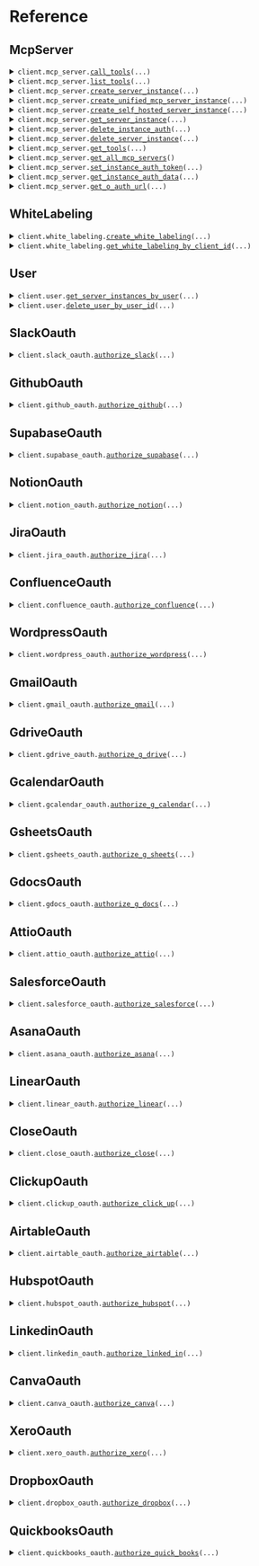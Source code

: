 # Reference
## McpServer
<details><summary><code>client.mcp_server.<a href="src/klavis/mcp_server/client.py">call_tools</a>(...)</code></summary>
<dl>
<dd>

#### 📝 Description

<dl>
<dd>

<dl>
<dd>

Calls a tool on a specific remote MCP server, used for function calling. Eliminates the need for manual MCP code implementation.
Under the hood, Klavis will instantiates an MCP client and establishes a connection with the remote MCP server to call the tool.
</dd>
</dl>
</dd>
</dl>

#### 🔌 Usage

<dl>
<dd>

<dl>
<dd>

```python
from klavis import Klavis

client = Klavis(
    api_key="YOUR_API_KEY",
)
client.mcp_server.call_tools(
    server_url="serverUrl",
    tool_name="toolName",
)

```
</dd>
</dl>
</dd>
</dl>

#### ⚙️ Parameters

<dl>
<dd>

<dl>
<dd>

**server_url:** `str` — The full URL for connecting to the MCP server
    
</dd>
</dl>

<dl>
<dd>

**tool_name:** `str` — The name of the tool to call
    
</dd>
</dl>

<dl>
<dd>

**tool_args:** `typing.Optional[typing.Dict[str, typing.Optional[typing.Any]]]` — The input parameters for the tool
    
</dd>
</dl>

<dl>
<dd>

**connection_type:** `typing.Optional[ConnectionType]` — The connection type to use for the MCP server. Default is STREAMABLE_HTTP.
    
</dd>
</dl>

<dl>
<dd>

**request_options:** `typing.Optional[RequestOptions]` — Request-specific configuration.
    
</dd>
</dl>
</dd>
</dl>


</dd>
</dl>
</details>

<details><summary><code>client.mcp_server.<a href="src/klavis/mcp_server/client.py">list_tools</a>(...)</code></summary>
<dl>
<dd>

#### 📝 Description

<dl>
<dd>

<dl>
<dd>

Lists all tools available for a specific remote MCP server in various AI model formats.

This eliminates the need for manual MCP code implementation and format conversion.
Under the hood, Klavis instantiates an MCP client and establishes a connection 
with the remote MCP server to retrieve available tools.
</dd>
</dl>
</dd>
</dl>

#### 🔌 Usage

<dl>
<dd>

<dl>
<dd>

```python
from klavis import Klavis

client = Klavis(
    api_key="YOUR_API_KEY",
)
client.mcp_server.list_tools(
    server_url="serverUrl",
)

```
</dd>
</dl>
</dd>
</dl>

#### ⚙️ Parameters

<dl>
<dd>

<dl>
<dd>

**server_url:** `str` — The full URL for connecting to the MCP server
    
</dd>
</dl>

<dl>
<dd>

**connection_type:** `typing.Optional[ConnectionType]` — The connection type to use for the MCP server. Default is STREAMABLE_HTTP.
    
</dd>
</dl>

<dl>
<dd>

**format:** `typing.Optional[ToolFormat]` — The format to return tools in. Default is MCP Native format for maximum compatibility.
    
</dd>
</dl>

<dl>
<dd>

**request_options:** `typing.Optional[RequestOptions]` — Request-specific configuration.
    
</dd>
</dl>
</dd>
</dl>


</dd>
</dl>
</details>

<details><summary><code>client.mcp_server.<a href="src/klavis/mcp_server/client.py">create_server_instance</a>(...)</code></summary>
<dl>
<dd>

#### 📝 Description

<dl>
<dd>

<dl>
<dd>

Creates a URL for a specified MCP server,
validating the request with an API key and user details.
Returns the existing server URL if it already exists for the user.
If OAuth is configured for the server, also returns the base OAuth authorization URL.
</dd>
</dl>
</dd>
</dl>

#### 🔌 Usage

<dl>
<dd>

<dl>
<dd>

```python
from klavis import Klavis, McpServerName

client = Klavis(
    api_key="YOUR_API_KEY",
)
client.mcp_server.create_server_instance(
    server_name=McpServerName.AFFINITY,
    user_id="userId",
    platform_name="platformName",
)

```
</dd>
</dl>
</dd>
</dl>

#### ⚙️ Parameters

<dl>
<dd>

<dl>
<dd>

**server_name:** `McpServerName` — The name of the target MCP server. Case-insensitive (e.g., 'google calendar', 'GOOGLE_CALENDAR', 'Google Calendar' are all valid).
    
</dd>
</dl>

<dl>
<dd>

**user_id:** `str` — The identifier for the user requesting the server URL.
    
</dd>
</dl>

<dl>
<dd>

**platform_name:** `str` — The name of the platform associated with the user.
    
</dd>
</dl>

<dl>
<dd>

**connection_type:** `typing.Optional[ConnectionType]` — The connection type to use for the MCP server. Default is STREAMABLE_HTTP.
    
</dd>
</dl>

<dl>
<dd>

**request_options:** `typing.Optional[RequestOptions]` — Request-specific configuration.
    
</dd>
</dl>
</dd>
</dl>


</dd>
</dl>
</details>

<details><summary><code>client.mcp_server.<a href="src/klavis/mcp_server/client.py">create_unified_mcp_server_instance</a>(...)</code></summary>
<dl>
<dd>

#### 📝 Description

<dl>
<dd>

<dl>
<dd>

Creates a URL for the Unified MCP server,
validating the request with an API key and user details.
Returns the existing server URL if it already exists for the user.
</dd>
</dl>
</dd>
</dl>

#### 🔌 Usage

<dl>
<dd>

<dl>
<dd>

```python
from klavis import Klavis

client = Klavis(
    api_key="YOUR_API_KEY",
)
client.mcp_server.create_unified_mcp_server_instance(
    user_id="userId",
    platform_name="platformName",
)

```
</dd>
</dl>
</dd>
</dl>

#### ⚙️ Parameters

<dl>
<dd>

<dl>
<dd>

**user_id:** `str` — The identifier for the user requesting the server URL.
    
</dd>
</dl>

<dl>
<dd>

**platform_name:** `str` — The name of the platform associated with the user.
    
</dd>
</dl>

<dl>
<dd>

**connection_type:** `typing.Optional[ConnectionType]` — The connection type to use for the MCP server. Default is STREAMABLE_HTTP.
    
</dd>
</dl>

<dl>
<dd>

**request_options:** `typing.Optional[RequestOptions]` — Request-specific configuration.
    
</dd>
</dl>
</dd>
</dl>


</dd>
</dl>
</details>

<details><summary><code>client.mcp_server.<a href="src/klavis/mcp_server/client.py">create_self_hosted_server_instance</a>(...)</code></summary>
<dl>
<dd>

#### 📝 Description

<dl>
<dd>

<dl>
<dd>

Creates an instance id for a self-hosted MCP server,
validating the request with an API key and user details.
The main purpose of this endpoint is to create an instance id for a self-hosted MCP server.
The instance id is used to identify and store the auth metadata in the database.
Returns the existing instance id if it already exists for the user.
</dd>
</dl>
</dd>
</dl>

#### 🔌 Usage

<dl>
<dd>

<dl>
<dd>

```python
from klavis import Klavis, McpServerName

client = Klavis(
    api_key="YOUR_API_KEY",
)
client.mcp_server.create_self_hosted_server_instance(
    server_name=McpServerName.AFFINITY,
    user_id="userId",
)

```
</dd>
</dl>
</dd>
</dl>

#### ⚙️ Parameters

<dl>
<dd>

<dl>
<dd>

**server_name:** `McpServerName` — The name of the target MCP server. Case-insensitive (e.g., 'google calendar', 'GOOGLE_CALENDAR', 'Google Calendar' are all valid).
    
</dd>
</dl>

<dl>
<dd>

**user_id:** `str` — The identifier for the user requesting the server URL.
    
</dd>
</dl>

<dl>
<dd>

**request_options:** `typing.Optional[RequestOptions]` — Request-specific configuration.
    
</dd>
</dl>
</dd>
</dl>


</dd>
</dl>
</details>

<details><summary><code>client.mcp_server.<a href="src/klavis/mcp_server/client.py">get_server_instance</a>(...)</code></summary>
<dl>
<dd>

#### 📝 Description

<dl>
<dd>

<dl>
<dd>

Checks the details of a specific server connection instance using its unique ID and API key,
returning server details like authentication status and associated server/platform info.
</dd>
</dl>
</dd>
</dl>

#### 🔌 Usage

<dl>
<dd>

<dl>
<dd>

```python
from klavis import Klavis

client = Klavis(
    api_key="YOUR_API_KEY",
)
client.mcp_server.get_server_instance(
    instance_id="instance_id",
)

```
</dd>
</dl>
</dd>
</dl>

#### ⚙️ Parameters

<dl>
<dd>

<dl>
<dd>

**instance_id:** `str` — The ID of the connection instance whose status is being checked. This is returned by the Create API.
    
</dd>
</dl>

<dl>
<dd>

**request_options:** `typing.Optional[RequestOptions]` — Request-specific configuration.
    
</dd>
</dl>
</dd>
</dl>


</dd>
</dl>
</details>

<details><summary><code>client.mcp_server.<a href="src/klavis/mcp_server/client.py">delete_instance_auth</a>(...)</code></summary>
<dl>
<dd>

#### 📝 Description

<dl>
<dd>

<dl>
<dd>

Deletes authentication data for a specific server connection instance.
</dd>
</dl>
</dd>
</dl>

#### 🔌 Usage

<dl>
<dd>

<dl>
<dd>

```python
from klavis import Klavis

client = Klavis(
    api_key="YOUR_API_KEY",
)
client.mcp_server.delete_instance_auth(
    instance_id="instance_id",
)

```
</dd>
</dl>
</dd>
</dl>

#### ⚙️ Parameters

<dl>
<dd>

<dl>
<dd>

**instance_id:** `str` — The ID of the connection instance to delete auth for.
    
</dd>
</dl>

<dl>
<dd>

**request_options:** `typing.Optional[RequestOptions]` — Request-specific configuration.
    
</dd>
</dl>
</dd>
</dl>


</dd>
</dl>
</details>

<details><summary><code>client.mcp_server.<a href="src/klavis/mcp_server/client.py">delete_server_instance</a>(...)</code></summary>
<dl>
<dd>

#### 📝 Description

<dl>
<dd>

<dl>
<dd>

Completely removes a server connection instance using its unique ID,
deleting all associated data from the system.
</dd>
</dl>
</dd>
</dl>

#### 🔌 Usage

<dl>
<dd>

<dl>
<dd>

```python
from klavis import Klavis

client = Klavis(
    api_key="YOUR_API_KEY",
)
client.mcp_server.delete_server_instance(
    instance_id="instance_id",
)

```
</dd>
</dl>
</dd>
</dl>

#### ⚙️ Parameters

<dl>
<dd>

<dl>
<dd>

**instance_id:** `str` — The ID of the connection instance to delete.
    
</dd>
</dl>

<dl>
<dd>

**request_options:** `typing.Optional[RequestOptions]` — Request-specific configuration.
    
</dd>
</dl>
</dd>
</dl>


</dd>
</dl>
</details>

<details><summary><code>client.mcp_server.<a href="src/klavis/mcp_server/client.py">get_tools</a>(...)</code></summary>
<dl>
<dd>

#### 📝 Description

<dl>
<dd>

<dl>
<dd>

Get list of tool names for a specific MCP server.
Mainly used for querying metadata about the MCP server.
</dd>
</dl>
</dd>
</dl>

#### 🔌 Usage

<dl>
<dd>

<dl>
<dd>

```python
from klavis import Klavis, McpServerName

client = Klavis(
    api_key="YOUR_API_KEY",
)
client.mcp_server.get_tools(
    server_name=McpServerName.AFFINITY,
)

```
</dd>
</dl>
</dd>
</dl>

#### ⚙️ Parameters

<dl>
<dd>

<dl>
<dd>

**server_name:** `McpServerName` — The name of the target MCP server. Case-insensitive (e.g., 'google calendar', 'GOOGLE_CALENDAR', 'Google Calendar' are all valid).
    
</dd>
</dl>

<dl>
<dd>

**request_options:** `typing.Optional[RequestOptions]` — Request-specific configuration.
    
</dd>
</dl>
</dd>
</dl>


</dd>
</dl>
</details>

<details><summary><code>client.mcp_server.<a href="src/klavis/mcp_server/client.py">get_all_mcp_servers</a>()</code></summary>
<dl>
<dd>

#### 📝 Description

<dl>
<dd>

<dl>
<dd>

Get all MCP servers with their basic information including id, name, description, and tools.
</dd>
</dl>
</dd>
</dl>

#### 🔌 Usage

<dl>
<dd>

<dl>
<dd>

```python
from klavis import Klavis

client = Klavis(
    api_key="YOUR_API_KEY",
)
client.mcp_server.get_all_mcp_servers()

```
</dd>
</dl>
</dd>
</dl>

#### ⚙️ Parameters

<dl>
<dd>

<dl>
<dd>

**request_options:** `typing.Optional[RequestOptions]` — Request-specific configuration.
    
</dd>
</dl>
</dd>
</dl>


</dd>
</dl>
</details>

<details><summary><code>client.mcp_server.<a href="src/klavis/mcp_server/client.py">set_instance_auth_token</a>(...)</code></summary>
<dl>
<dd>

#### 📝 Description

<dl>
<dd>

<dl>
<dd>

Sets an authentication token for a specific instance.
This updates the auth_metadata for the specified instance.
</dd>
</dl>
</dd>
</dl>

#### 🔌 Usage

<dl>
<dd>

<dl>
<dd>

```python
from klavis import Klavis

client = Klavis(
    api_key="YOUR_API_KEY",
)
client.mcp_server.set_instance_auth_token(
    instance_id="instanceId",
    auth_token="authToken",
)

```
</dd>
</dl>
</dd>
</dl>

#### ⚙️ Parameters

<dl>
<dd>

<dl>
<dd>

**instance_id:** `str` — The unique identifier for the connection instance
    
</dd>
</dl>

<dl>
<dd>

**auth_token:** `str` — The authentication token to save
    
</dd>
</dl>

<dl>
<dd>

**request_options:** `typing.Optional[RequestOptions]` — Request-specific configuration.
    
</dd>
</dl>
</dd>
</dl>


</dd>
</dl>
</details>

<details><summary><code>client.mcp_server.<a href="src/klavis/mcp_server/client.py">get_instance_auth_data</a>(...)</code></summary>
<dl>
<dd>

#### 📝 Description

<dl>
<dd>

<dl>
<dd>

Retrieves the auth data for a specific instance that the API key owner controls.
Includes access token, refresh token, and other authentication data.

This endpoint includes proper ownership verification to ensure users can only access
authentication data for instances they own. It also handles token refresh if needed.
</dd>
</dl>
</dd>
</dl>

#### 🔌 Usage

<dl>
<dd>

<dl>
<dd>

```python
from klavis import Klavis

client = Klavis(
    api_key="YOUR_API_KEY",
)
client.mcp_server.get_instance_auth_data(
    instance_id="instance_id",
)

```
</dd>
</dl>
</dd>
</dl>

#### ⚙️ Parameters

<dl>
<dd>

<dl>
<dd>

**instance_id:** `str` — The ID of the connection instance to get auth data for.
    
</dd>
</dl>

<dl>
<dd>

**request_options:** `typing.Optional[RequestOptions]` — Request-specific configuration.
    
</dd>
</dl>
</dd>
</dl>


</dd>
</dl>
</details>

<details><summary><code>client.mcp_server.<a href="src/klavis/mcp_server/client.py">get_o_auth_url</a>(...)</code></summary>
<dl>
<dd>

#### 📝 Description

<dl>
<dd>

<dl>
<dd>

Gets the OAuth authorization URL for a specific MCP server and instance.
Returns the complete OAuth URL with the instance ID as a query parameter.
</dd>
</dl>
</dd>
</dl>

#### 🔌 Usage

<dl>
<dd>

<dl>
<dd>

```python
from klavis import Klavis, McpServerName

client = Klavis(
    api_key="YOUR_API_KEY",
)
client.mcp_server.get_o_auth_url(
    server_name=McpServerName.AFFINITY,
    instance_id="instanceId",
)

```
</dd>
</dl>
</dd>
</dl>

#### ⚙️ Parameters

<dl>
<dd>

<dl>
<dd>

**server_name:** `McpServerName` — The name of the target MCP server. Case-insensitive (e.g., 'google calendar', 'GOOGLE_CALENDAR', 'Google Calendar' are all valid).
    
</dd>
</dl>

<dl>
<dd>

**instance_id:** `str` — The unique identifier for the connection instance.
    
</dd>
</dl>

<dl>
<dd>

**client_id:** `typing.Optional[str]` — Optional client ID for white labeling. If not provided, will use default credentials.
    
</dd>
</dl>

<dl>
<dd>

**scope:** `typing.Optional[str]` — Optional OAuth scopes to request (comma-separated string).
    
</dd>
</dl>

<dl>
<dd>

**redirect_url:** `typing.Optional[str]` — Optional URL to redirect to after authorization completes.
    
</dd>
</dl>

<dl>
<dd>

**request_options:** `typing.Optional[RequestOptions]` — Request-specific configuration.
    
</dd>
</dl>
</dd>
</dl>


</dd>
</dl>
</details>

## WhiteLabeling
<details><summary><code>client.white_labeling.<a href="src/klavis/white_labeling/client.py">create_white_labeling</a>(...)</code></summary>
<dl>
<dd>

#### 📝 Description

<dl>
<dd>

<dl>
<dd>

Saves OAuth white labeling information, or updates existing information if the `client_id` matches.
</dd>
</dl>
</dd>
</dl>

#### 🔌 Usage

<dl>
<dd>

<dl>
<dd>

```python
from klavis import Klavis, OAuthServerName

client = Klavis(
    api_key="YOUR_API_KEY",
)
client.white_labeling.create_white_labeling(
    client_id="client_id",
    client_secret="client_secret",
    server_name=OAuthServerName.AIRTABLE,
)

```
</dd>
</dl>
</dd>
</dl>

#### ⚙️ Parameters

<dl>
<dd>

<dl>
<dd>

**client_id:** `str` — OAuth client ID
    
</dd>
</dl>

<dl>
<dd>

**client_secret:** `str` — OAuth client secret
    
</dd>
</dl>

<dl>
<dd>

**server_name:** `OAuthServerName` — Optional. The name of the server
    
</dd>
</dl>

<dl>
<dd>

**callback_url:** `typing.Optional[str]` — Optional. OAuth callback URL
    
</dd>
</dl>

<dl>
<dd>

**account_id:** `typing.Optional[str]` — Optional. The UUID of the account
    
</dd>
</dl>

<dl>
<dd>

**request_options:** `typing.Optional[RequestOptions]` — Request-specific configuration.
    
</dd>
</dl>
</dd>
</dl>


</dd>
</dl>
</details>

<details><summary><code>client.white_labeling.<a href="src/klavis/white_labeling/client.py">get_white_labeling_by_client_id</a>(...)</code></summary>
<dl>
<dd>

#### 📝 Description

<dl>
<dd>

<dl>
<dd>

Retrieves white labeling information for a specific OAuth client ID.
</dd>
</dl>
</dd>
</dl>

#### 🔌 Usage

<dl>
<dd>

<dl>
<dd>

```python
from klavis import Klavis

client = Klavis(
    api_key="YOUR_API_KEY",
)
client.white_labeling.get_white_labeling_by_client_id(
    client_id="client_id",
)

```
</dd>
</dl>
</dd>
</dl>

#### ⚙️ Parameters

<dl>
<dd>

<dl>
<dd>

**client_id:** `str` 
    
</dd>
</dl>

<dl>
<dd>

**request_options:** `typing.Optional[RequestOptions]` — Request-specific configuration.
    
</dd>
</dl>
</dd>
</dl>


</dd>
</dl>
</details>

## User
<details><summary><code>client.user.<a href="src/klavis/user/client.py">get_server_instances_by_user</a>(...)</code></summary>
<dl>
<dd>

#### 📝 Description

<dl>
<dd>

<dl>
<dd>

Get all MCP server instances information by user ID and platform name.
</dd>
</dl>
</dd>
</dl>

#### 🔌 Usage

<dl>
<dd>

<dl>
<dd>

```python
from klavis import Klavis

client = Klavis(
    api_key="YOUR_API_KEY",
)
client.user.get_server_instances_by_user(
    user_id="user_id",
    platform_name="platform_name",
)

```
</dd>
</dl>
</dd>
</dl>

#### ⚙️ Parameters

<dl>
<dd>

<dl>
<dd>

**user_id:** `str` — The external user ID
    
</dd>
</dl>

<dl>
<dd>

**platform_name:** `str` — The platform name
    
</dd>
</dl>

<dl>
<dd>

**request_options:** `typing.Optional[RequestOptions]` — Request-specific configuration.
    
</dd>
</dl>
</dd>
</dl>


</dd>
</dl>
</details>

<details><summary><code>client.user.<a href="src/klavis/user/client.py">delete_user_by_user_id</a>(...)</code></summary>
<dl>
<dd>

#### 📝 Description

<dl>
<dd>

<dl>
<dd>

Delete a user and all associated data by user_id.
Users cannot delete their own accounts.
This operation will permanently remove all user data.
</dd>
</dl>
</dd>
</dl>

#### 🔌 Usage

<dl>
<dd>

<dl>
<dd>

```python
from klavis import Klavis

client = Klavis(
    api_key="YOUR_API_KEY",
)
client.user.delete_user_by_user_id(
    user_id="user_id",
)

```
</dd>
</dl>
</dd>
</dl>

#### ⚙️ Parameters

<dl>
<dd>

<dl>
<dd>

**user_id:** `str` — The identifier for the user to delete.
    
</dd>
</dl>

<dl>
<dd>

**request_options:** `typing.Optional[RequestOptions]` — Request-specific configuration.
    
</dd>
</dl>
</dd>
</dl>


</dd>
</dl>
</details>

## SlackOauth
<details><summary><code>client.slack_oauth.<a href="src/klavis/slack_oauth/client.py">authorize_slack</a>(...)</code></summary>
<dl>
<dd>

#### 📝 Description

<dl>
<dd>

<dl>
<dd>

Start Slack OAuth flow

Parameters:
- instance_id: Identifier for the instance requesting authorization
- client_id: Optional client ID for white labeling
- scope: Optional scopes to request (comma-separated)
- user_scope: Optional user-specific scopes to request (comma-separated)
- redirect_url: Optional URL to redirect to after authorization completes
</dd>
</dl>
</dd>
</dl>

#### 🔌 Usage

<dl>
<dd>

<dl>
<dd>

```python
from klavis import Klavis

client = Klavis(
    api_key="YOUR_API_KEY",
)
client.slack_oauth.authorize_slack(
    instance_id="instance_id",
)

```
</dd>
</dl>
</dd>
</dl>

#### ⚙️ Parameters

<dl>
<dd>

<dl>
<dd>

**instance_id:** `str` — Unique identifier for the client instance requesting authorization
    
</dd>
</dl>

<dl>
<dd>

**client_id:** `typing.Optional[str]` — Client ID for white labeling, if not provided will use default credentials
    
</dd>
</dl>

<dl>
<dd>

**scope:** `typing.Optional[str]` — Optional OAuth scopes to request (comma-separated string)
    
</dd>
</dl>

<dl>
<dd>

**user_scope:** `typing.Optional[str]` — Optional user-specific OAuth scopes to request (comma-separated string)
    
</dd>
</dl>

<dl>
<dd>

**redirect_url:** `typing.Optional[str]` — Optional URL to redirect to after authorization completes
    
</dd>
</dl>

<dl>
<dd>

**request_options:** `typing.Optional[RequestOptions]` — Request-specific configuration.
    
</dd>
</dl>
</dd>
</dl>


</dd>
</dl>
</details>

## GithubOauth
<details><summary><code>client.github_oauth.<a href="src/klavis/github_oauth/client.py">authorize_github</a>(...)</code></summary>
<dl>
<dd>

#### 📝 Description

<dl>
<dd>

<dl>
<dd>

Start GitHub OAuth flow

Parameters:
- instance_id: Identifier for the instance requesting authorization
- client_id: Optional client ID for white labeling
- scope: Optional scopes to request (comma-separated)
- redirect_url: Optional URL to redirect to after authorization completes
</dd>
</dl>
</dd>
</dl>

#### 🔌 Usage

<dl>
<dd>

<dl>
<dd>

```python
from klavis import Klavis

client = Klavis(
    api_key="YOUR_API_KEY",
)
client.github_oauth.authorize_github(
    instance_id="instance_id",
)

```
</dd>
</dl>
</dd>
</dl>

#### ⚙️ Parameters

<dl>
<dd>

<dl>
<dd>

**instance_id:** `str` — Unique identifier for the client instance requesting authorization
    
</dd>
</dl>

<dl>
<dd>

**client_id:** `typing.Optional[str]` — Client ID for white labeling, if not provided will use default credentials
    
</dd>
</dl>

<dl>
<dd>

**scope:** `typing.Optional[str]` — Optional OAuth scopes to request (comma-separated string)
    
</dd>
</dl>

<dl>
<dd>

**redirect_url:** `typing.Optional[str]` — Optional URL to redirect to after authorization completes
    
</dd>
</dl>

<dl>
<dd>

**request_options:** `typing.Optional[RequestOptions]` — Request-specific configuration.
    
</dd>
</dl>
</dd>
</dl>


</dd>
</dl>
</details>

## SupabaseOauth
<details><summary><code>client.supabase_oauth.<a href="src/klavis/supabase_oauth/client.py">authorize_supabase</a>(...)</code></summary>
<dl>
<dd>

#### 📝 Description

<dl>
<dd>

<dl>
<dd>

Start Supabase OAuth flow

Parameters:
- instance_id: Identifier for the instance requesting authorization
- client_id: Optional client ID for white labeling
- redirect_url: Optional URL to redirect to after authorization completes
</dd>
</dl>
</dd>
</dl>

#### 🔌 Usage

<dl>
<dd>

<dl>
<dd>

```python
from klavis import Klavis

client = Klavis(
    api_key="YOUR_API_KEY",
)
client.supabase_oauth.authorize_supabase(
    instance_id="instance_id",
)

```
</dd>
</dl>
</dd>
</dl>

#### ⚙️ Parameters

<dl>
<dd>

<dl>
<dd>

**instance_id:** `str` — Unique identifier for the client instance requesting authorization
    
</dd>
</dl>

<dl>
<dd>

**client_id:** `typing.Optional[str]` — Client ID for white labeling, if not provided will use default credentials
    
</dd>
</dl>

<dl>
<dd>

**redirect_url:** `typing.Optional[str]` — Optional URL to redirect to after authorization completes
    
</dd>
</dl>

<dl>
<dd>

**request_options:** `typing.Optional[RequestOptions]` — Request-specific configuration.
    
</dd>
</dl>
</dd>
</dl>


</dd>
</dl>
</details>

## NotionOauth
<details><summary><code>client.notion_oauth.<a href="src/klavis/notion_oauth/client.py">authorize_notion</a>(...)</code></summary>
<dl>
<dd>

#### 📝 Description

<dl>
<dd>

<dl>
<dd>

Start Notion OAuth flow

Parameters:
- instance_id: Identifier for the instance requesting authorization
- client_id: Optional client ID for white labeling
- scope: Optional scopes to request (comma-separated)
- redirect_url: Optional URL to redirect to after authorization completes
</dd>
</dl>
</dd>
</dl>

#### 🔌 Usage

<dl>
<dd>

<dl>
<dd>

```python
from klavis import Klavis

client = Klavis(
    api_key="YOUR_API_KEY",
)
client.notion_oauth.authorize_notion(
    instance_id="instance_id",
)

```
</dd>
</dl>
</dd>
</dl>

#### ⚙️ Parameters

<dl>
<dd>

<dl>
<dd>

**instance_id:** `str` — Unique identifier for the client instance requesting authorization
    
</dd>
</dl>

<dl>
<dd>

**client_id:** `typing.Optional[str]` — Client ID for white labeling, if not provided will use default credentials
    
</dd>
</dl>

<dl>
<dd>

**scope:** `typing.Optional[str]` — Optional OAuth scopes to request (comma-separated string)
    
</dd>
</dl>

<dl>
<dd>

**redirect_url:** `typing.Optional[str]` — Optional URL to redirect to after authorization completes
    
</dd>
</dl>

<dl>
<dd>

**request_options:** `typing.Optional[RequestOptions]` — Request-specific configuration.
    
</dd>
</dl>
</dd>
</dl>


</dd>
</dl>
</details>

## JiraOauth
<details><summary><code>client.jira_oauth.<a href="src/klavis/jira_oauth/client.py">authorize_jira</a>(...)</code></summary>
<dl>
<dd>

#### 📝 Description

<dl>
<dd>

<dl>
<dd>

Start Jira OAuth flow

Parameters:
- instance_id: Identifier for the instance requesting authorization
- client_id: Optional client ID for white labeling
- scope: Optional scopes to request (comma-separated)
- redirect_url: Optional URL to redirect to after authorization completes
</dd>
</dl>
</dd>
</dl>

#### 🔌 Usage

<dl>
<dd>

<dl>
<dd>

```python
from klavis import Klavis

client = Klavis(
    api_key="YOUR_API_KEY",
)
client.jira_oauth.authorize_jira(
    instance_id="instance_id",
)

```
</dd>
</dl>
</dd>
</dl>

#### ⚙️ Parameters

<dl>
<dd>

<dl>
<dd>

**instance_id:** `str` — Unique identifier for the client instance requesting authorization
    
</dd>
</dl>

<dl>
<dd>

**client_id:** `typing.Optional[str]` — Client ID for white labeling, if not provided will use default credentials
    
</dd>
</dl>

<dl>
<dd>

**scope:** `typing.Optional[str]` — Optional OAuth scopes to request (comma-separated string)
    
</dd>
</dl>

<dl>
<dd>

**redirect_url:** `typing.Optional[str]` — Optional URL to redirect to after authorization completes
    
</dd>
</dl>

<dl>
<dd>

**request_options:** `typing.Optional[RequestOptions]` — Request-specific configuration.
    
</dd>
</dl>
</dd>
</dl>


</dd>
</dl>
</details>

## ConfluenceOauth
<details><summary><code>client.confluence_oauth.<a href="src/klavis/confluence_oauth/client.py">authorize_confluence</a>(...)</code></summary>
<dl>
<dd>

#### 📝 Description

<dl>
<dd>

<dl>
<dd>

Start Confluence OAuth flow

Parameters:
- instance_id: Identifier for the instance requesting authorization
- client_id: Optional client ID for white labeling
- scope: Optional scopes to request (comma-separated)
- redirect_url: Optional URL to redirect to after authorization completes
</dd>
</dl>
</dd>
</dl>

#### 🔌 Usage

<dl>
<dd>

<dl>
<dd>

```python
from klavis import Klavis

client = Klavis(
    api_key="YOUR_API_KEY",
)
client.confluence_oauth.authorize_confluence(
    instance_id="instance_id",
)

```
</dd>
</dl>
</dd>
</dl>

#### ⚙️ Parameters

<dl>
<dd>

<dl>
<dd>

**instance_id:** `str` — Unique identifier for the client instance requesting authorization
    
</dd>
</dl>

<dl>
<dd>

**client_id:** `typing.Optional[str]` — Client ID for white labeling, if not provided will use default credentials
    
</dd>
</dl>

<dl>
<dd>

**scope:** `typing.Optional[str]` — Optional OAuth scopes to request (comma-separated string)
    
</dd>
</dl>

<dl>
<dd>

**redirect_url:** `typing.Optional[str]` — Optional URL to redirect to after authorization completes
    
</dd>
</dl>

<dl>
<dd>

**request_options:** `typing.Optional[RequestOptions]` — Request-specific configuration.
    
</dd>
</dl>
</dd>
</dl>


</dd>
</dl>
</details>

## WordpressOauth
<details><summary><code>client.wordpress_oauth.<a href="src/klavis/wordpress_oauth/client.py">authorize_wordpress</a>(...)</code></summary>
<dl>
<dd>

#### 📝 Description

<dl>
<dd>

<dl>
<dd>

Start WordPress OAuth flow

Parameters:
- instance_id: Identifier for the instance requesting authorization
- client_id: Optional client ID for white labeling
- scope: Optional scopes to request (comma-separated)
- redirect_url: Optional URL to redirect to after authorization completes
</dd>
</dl>
</dd>
</dl>

#### 🔌 Usage

<dl>
<dd>

<dl>
<dd>

```python
from klavis import Klavis

client = Klavis(
    api_key="YOUR_API_KEY",
)
client.wordpress_oauth.authorize_wordpress(
    instance_id="instance_id",
)

```
</dd>
</dl>
</dd>
</dl>

#### ⚙️ Parameters

<dl>
<dd>

<dl>
<dd>

**instance_id:** `str` — Unique identifier for the client instance requesting authorization
    
</dd>
</dl>

<dl>
<dd>

**client_id:** `typing.Optional[str]` — Client ID for white labeling, if not provided will use default credentials
    
</dd>
</dl>

<dl>
<dd>

**scope:** `typing.Optional[str]` — Optional OAuth scopes to request (comma-separated string)
    
</dd>
</dl>

<dl>
<dd>

**redirect_url:** `typing.Optional[str]` — Optional URL to redirect to after authorization completes
    
</dd>
</dl>

<dl>
<dd>

**request_options:** `typing.Optional[RequestOptions]` — Request-specific configuration.
    
</dd>
</dl>
</dd>
</dl>


</dd>
</dl>
</details>

## GmailOauth
<details><summary><code>client.gmail_oauth.<a href="src/klavis/gmail_oauth/client.py">authorize_gmail</a>(...)</code></summary>
<dl>
<dd>

#### 📝 Description

<dl>
<dd>

<dl>
<dd>

Start Gmail OAuth flow

Parameters:
- instance_id: Identifier for the instance requesting authorization
- client_id: Optional client ID for white labeling
- scope: Optional scopes to request (comma-separated)
- redirect_url: Optional URL to redirect to after authorization completes
</dd>
</dl>
</dd>
</dl>

#### 🔌 Usage

<dl>
<dd>

<dl>
<dd>

```python
from klavis import Klavis

client = Klavis(
    api_key="YOUR_API_KEY",
)
client.gmail_oauth.authorize_gmail(
    instance_id="instance_id",
)

```
</dd>
</dl>
</dd>
</dl>

#### ⚙️ Parameters

<dl>
<dd>

<dl>
<dd>

**instance_id:** `str` — Unique identifier for the client instance requesting authorization
    
</dd>
</dl>

<dl>
<dd>

**client_id:** `typing.Optional[str]` — Client ID for white labeling, if not provided will use default credentials
    
</dd>
</dl>

<dl>
<dd>

**scope:** `typing.Optional[str]` — Optional OAuth scopes to request (comma-separated string)
    
</dd>
</dl>

<dl>
<dd>

**redirect_url:** `typing.Optional[str]` — Optional URL to redirect to after authorization completes
    
</dd>
</dl>

<dl>
<dd>

**request_options:** `typing.Optional[RequestOptions]` — Request-specific configuration.
    
</dd>
</dl>
</dd>
</dl>


</dd>
</dl>
</details>

## GdriveOauth
<details><summary><code>client.gdrive_oauth.<a href="src/klavis/gdrive_oauth/client.py">authorize_g_drive</a>(...)</code></summary>
<dl>
<dd>

#### 📝 Description

<dl>
<dd>

<dl>
<dd>

Start Google Drive OAuth flow

Parameters:
- instance_id: Identifier for the instance requesting authorization
- client_id: Optional client ID for white labeling
- scope: Optional scopes to request (comma-separated)
- redirect_url: Optional URL to redirect to after authorization completes
</dd>
</dl>
</dd>
</dl>

#### 🔌 Usage

<dl>
<dd>

<dl>
<dd>

```python
from klavis import Klavis

client = Klavis(
    api_key="YOUR_API_KEY",
)
client.gdrive_oauth.authorize_g_drive(
    instance_id="instance_id",
)

```
</dd>
</dl>
</dd>
</dl>

#### ⚙️ Parameters

<dl>
<dd>

<dl>
<dd>

**instance_id:** `str` — Unique identifier for the client instance requesting authorization
    
</dd>
</dl>

<dl>
<dd>

**client_id:** `typing.Optional[str]` — Client ID for white labeling, if not provided will use default credentials
    
</dd>
</dl>

<dl>
<dd>

**scope:** `typing.Optional[str]` — Optional OAuth scopes to request (comma-separated string)
    
</dd>
</dl>

<dl>
<dd>

**redirect_url:** `typing.Optional[str]` — Optional URL to redirect to after authorization completes
    
</dd>
</dl>

<dl>
<dd>

**request_options:** `typing.Optional[RequestOptions]` — Request-specific configuration.
    
</dd>
</dl>
</dd>
</dl>


</dd>
</dl>
</details>

## GcalendarOauth
<details><summary><code>client.gcalendar_oauth.<a href="src/klavis/gcalendar_oauth/client.py">authorize_g_calendar</a>(...)</code></summary>
<dl>
<dd>

#### 📝 Description

<dl>
<dd>

<dl>
<dd>

Start Google Calendar OAuth flow

Parameters:
- instance_id: Identifier for the instance requesting authorization
- client_id: Optional client ID for white labeling
- scope: Optional scopes to request (comma-separated)
- redirect_url: Optional URL to redirect to after authorization completes
</dd>
</dl>
</dd>
</dl>

#### 🔌 Usage

<dl>
<dd>

<dl>
<dd>

```python
from klavis import Klavis

client = Klavis(
    api_key="YOUR_API_KEY",
)
client.gcalendar_oauth.authorize_g_calendar(
    instance_id="instance_id",
)

```
</dd>
</dl>
</dd>
</dl>

#### ⚙️ Parameters

<dl>
<dd>

<dl>
<dd>

**instance_id:** `str` — Unique identifier for the client instance requesting authorization
    
</dd>
</dl>

<dl>
<dd>

**client_id:** `typing.Optional[str]` — Client ID for white labeling, if not provided will use default credentials
    
</dd>
</dl>

<dl>
<dd>

**scope:** `typing.Optional[str]` — Optional OAuth scopes to request (comma-separated string)
    
</dd>
</dl>

<dl>
<dd>

**redirect_url:** `typing.Optional[str]` — Optional URL to redirect to after authorization completes
    
</dd>
</dl>

<dl>
<dd>

**request_options:** `typing.Optional[RequestOptions]` — Request-specific configuration.
    
</dd>
</dl>
</dd>
</dl>


</dd>
</dl>
</details>

## GsheetsOauth
<details><summary><code>client.gsheets_oauth.<a href="src/klavis/gsheets_oauth/client.py">authorize_g_sheets</a>(...)</code></summary>
<dl>
<dd>

#### 📝 Description

<dl>
<dd>

<dl>
<dd>

Start Google Sheets OAuth flow

Parameters:
- instance_id: Identifier for the instance requesting authorization
- client_id: Optional client ID for white labeling
- scope: Optional scopes to request (comma-separated)
- redirect_url: Optional URL to redirect to after authorization completes
</dd>
</dl>
</dd>
</dl>

#### 🔌 Usage

<dl>
<dd>

<dl>
<dd>

```python
from klavis import Klavis

client = Klavis(
    api_key="YOUR_API_KEY",
)
client.gsheets_oauth.authorize_g_sheets(
    instance_id="instance_id",
)

```
</dd>
</dl>
</dd>
</dl>

#### ⚙️ Parameters

<dl>
<dd>

<dl>
<dd>

**instance_id:** `str` — Unique identifier for the client instance requesting authorization
    
</dd>
</dl>

<dl>
<dd>

**client_id:** `typing.Optional[str]` — Client ID for white labeling, if not provided will use default credentials
    
</dd>
</dl>

<dl>
<dd>

**scope:** `typing.Optional[str]` — Optional OAuth scopes to request (comma-separated string)
    
</dd>
</dl>

<dl>
<dd>

**redirect_url:** `typing.Optional[str]` — Optional URL to redirect to after authorization completes
    
</dd>
</dl>

<dl>
<dd>

**request_options:** `typing.Optional[RequestOptions]` — Request-specific configuration.
    
</dd>
</dl>
</dd>
</dl>


</dd>
</dl>
</details>

## GdocsOauth
<details><summary><code>client.gdocs_oauth.<a href="src/klavis/gdocs_oauth/client.py">authorize_g_docs</a>(...)</code></summary>
<dl>
<dd>

#### 📝 Description

<dl>
<dd>

<dl>
<dd>

Start Google Docs OAuth flow

Parameters:
- instance_id: Identifier for the instance requesting authorization
- client_id: Optional client ID for white labeling
- scope: Optional scopes to request (comma-separated)
- redirect_url: Optional URL to redirect to after authorization completes
</dd>
</dl>
</dd>
</dl>

#### 🔌 Usage

<dl>
<dd>

<dl>
<dd>

```python
from klavis import Klavis

client = Klavis(
    api_key="YOUR_API_KEY",
)
client.gdocs_oauth.authorize_g_docs(
    instance_id="instance_id",
)

```
</dd>
</dl>
</dd>
</dl>

#### ⚙️ Parameters

<dl>
<dd>

<dl>
<dd>

**instance_id:** `str` — Unique identifier for the client instance requesting authorization
    
</dd>
</dl>

<dl>
<dd>

**client_id:** `typing.Optional[str]` — Client ID for white labeling, if not provided will use default credentials
    
</dd>
</dl>

<dl>
<dd>

**scope:** `typing.Optional[str]` — Optional OAuth scopes to request (comma-separated string)
    
</dd>
</dl>

<dl>
<dd>

**redirect_url:** `typing.Optional[str]` — Optional URL to redirect to after authorization completes
    
</dd>
</dl>

<dl>
<dd>

**request_options:** `typing.Optional[RequestOptions]` — Request-specific configuration.
    
</dd>
</dl>
</dd>
</dl>


</dd>
</dl>
</details>

## AttioOauth
<details><summary><code>client.attio_oauth.<a href="src/klavis/attio_oauth/client.py">authorize_attio</a>(...)</code></summary>
<dl>
<dd>

#### 📝 Description

<dl>
<dd>

<dl>
<dd>

Start Attio OAuth flow

Parameters:
- instance_id: Identifier for the instance requesting authorization
- client_id: Optional client ID for white labeling
- redirect_url: Optional URL to redirect to after authorization completes
</dd>
</dl>
</dd>
</dl>

#### 🔌 Usage

<dl>
<dd>

<dl>
<dd>

```python
from klavis import Klavis

client = Klavis(
    api_key="YOUR_API_KEY",
)
client.attio_oauth.authorize_attio(
    instance_id="instance_id",
)

```
</dd>
</dl>
</dd>
</dl>

#### ⚙️ Parameters

<dl>
<dd>

<dl>
<dd>

**instance_id:** `str` — Unique identifier for the client instance requesting authorization
    
</dd>
</dl>

<dl>
<dd>

**client_id:** `typing.Optional[str]` — Client ID for white labeling, if not provided will use default credentials
    
</dd>
</dl>

<dl>
<dd>

**redirect_url:** `typing.Optional[str]` — Optional URL to redirect to after authorization completes
    
</dd>
</dl>

<dl>
<dd>

**request_options:** `typing.Optional[RequestOptions]` — Request-specific configuration.
    
</dd>
</dl>
</dd>
</dl>


</dd>
</dl>
</details>

## SalesforceOauth
<details><summary><code>client.salesforce_oauth.<a href="src/klavis/salesforce_oauth/client.py">authorize_salesforce</a>(...)</code></summary>
<dl>
<dd>

#### 📝 Description

<dl>
<dd>

<dl>
<dd>

Start Salesforce OAuth flow

Parameters:
- instance_id: Identifier for the instance requesting authorization
- client_id: Optional client ID for white labeling
- scope: Optional scopes to request (space-separated)
- redirect_url: Optional URL to redirect to after authorization completes
- instance_url: Optional Salesforce instance URL for sandbox or custom domains
</dd>
</dl>
</dd>
</dl>

#### 🔌 Usage

<dl>
<dd>

<dl>
<dd>

```python
from klavis import Klavis

client = Klavis(
    api_key="YOUR_API_KEY",
)
client.salesforce_oauth.authorize_salesforce(
    instance_id="instance_id",
)

```
</dd>
</dl>
</dd>
</dl>

#### ⚙️ Parameters

<dl>
<dd>

<dl>
<dd>

**instance_id:** `str` — Unique identifier for the client instance requesting authorization
    
</dd>
</dl>

<dl>
<dd>

**client_id:** `typing.Optional[str]` — Client ID for white labeling, if not provided will use default credentials
    
</dd>
</dl>

<dl>
<dd>

**scope:** `typing.Optional[str]` — Optional OAuth scopes to request (space-separated string)
    
</dd>
</dl>

<dl>
<dd>

**redirect_url:** `typing.Optional[str]` — Optional URL to redirect to after authorization completes
    
</dd>
</dl>

<dl>
<dd>

**instance_url:** `typing.Optional[str]` — Salesforce instance URL (e.g., https://mycompany.salesforce.com). If not provided, will use default login.salesforce.com
    
</dd>
</dl>

<dl>
<dd>

**request_options:** `typing.Optional[RequestOptions]` — Request-specific configuration.
    
</dd>
</dl>
</dd>
</dl>


</dd>
</dl>
</details>

## AsanaOauth
<details><summary><code>client.asana_oauth.<a href="src/klavis/asana_oauth/client.py">authorize_asana</a>(...)</code></summary>
<dl>
<dd>

#### 📝 Description

<dl>
<dd>

<dl>
<dd>

Start Asana OAuth flow

Parameters:
- instance_id: Identifier for the instance requesting authorization
- client_id: Optional client ID for white labeling
- scope: Optional scopes to request (comma-separated)
- redirect_url: Optional URL to redirect to after authorization completes
</dd>
</dl>
</dd>
</dl>

#### 🔌 Usage

<dl>
<dd>

<dl>
<dd>

```python
from klavis import Klavis

client = Klavis(
    api_key="YOUR_API_KEY",
)
client.asana_oauth.authorize_asana(
    instance_id="instance_id",
)

```
</dd>
</dl>
</dd>
</dl>

#### ⚙️ Parameters

<dl>
<dd>

<dl>
<dd>

**instance_id:** `str` — Unique identifier for the client instance requesting authorization
    
</dd>
</dl>

<dl>
<dd>

**client_id:** `typing.Optional[str]` — Client ID for white labeling, if not provided will use default credentials
    
</dd>
</dl>

<dl>
<dd>

**scope:** `typing.Optional[str]` — Optional OAuth scopes to request (comma-separated string)
    
</dd>
</dl>

<dl>
<dd>

**redirect_url:** `typing.Optional[str]` — Optional URL to redirect to after authorization completes
    
</dd>
</dl>

<dl>
<dd>

**request_options:** `typing.Optional[RequestOptions]` — Request-specific configuration.
    
</dd>
</dl>
</dd>
</dl>


</dd>
</dl>
</details>

## LinearOauth
<details><summary><code>client.linear_oauth.<a href="src/klavis/linear_oauth/client.py">authorize_linear</a>(...)</code></summary>
<dl>
<dd>

#### 📝 Description

<dl>
<dd>

<dl>
<dd>

Start Linear OAuth flow

Parameters:
- instance_id: Identifier for the instance requesting authorization
- client_id: Optional client ID for white labeling
- scope: Optional scopes to request (comma-separated)
- redirect_url: Optional URL to redirect to after authorization completes
</dd>
</dl>
</dd>
</dl>

#### 🔌 Usage

<dl>
<dd>

<dl>
<dd>

```python
from klavis import Klavis

client = Klavis(
    api_key="YOUR_API_KEY",
)
client.linear_oauth.authorize_linear(
    instance_id="instance_id",
)

```
</dd>
</dl>
</dd>
</dl>

#### ⚙️ Parameters

<dl>
<dd>

<dl>
<dd>

**instance_id:** `str` — Unique identifier for the client instance requesting authorization
    
</dd>
</dl>

<dl>
<dd>

**client_id:** `typing.Optional[str]` — Client ID for white labeling, if not provided will use default credentials
    
</dd>
</dl>

<dl>
<dd>

**scope:** `typing.Optional[str]` — Optional OAuth scopes to request (comma-separated string)
    
</dd>
</dl>

<dl>
<dd>

**redirect_url:** `typing.Optional[str]` — Optional URL to redirect to after authorization completes
    
</dd>
</dl>

<dl>
<dd>

**request_options:** `typing.Optional[RequestOptions]` — Request-specific configuration.
    
</dd>
</dl>
</dd>
</dl>


</dd>
</dl>
</details>

## CloseOauth
<details><summary><code>client.close_oauth.<a href="src/klavis/close_oauth/client.py">authorize_close</a>(...)</code></summary>
<dl>
<dd>

#### 📝 Description

<dl>
<dd>

<dl>
<dd>

Start Close OAuth flow

Parameters:
- instance_id: Identifier for the instance requesting authorization
- client_id: Optional client ID for white labeling
- scope: Optional scopes to request (comma-separated)
- redirect_url: Optional URL to redirect to after authorization completes
</dd>
</dl>
</dd>
</dl>

#### 🔌 Usage

<dl>
<dd>

<dl>
<dd>

```python
from klavis import Klavis

client = Klavis(
    api_key="YOUR_API_KEY",
)
client.close_oauth.authorize_close(
    instance_id="instance_id",
)

```
</dd>
</dl>
</dd>
</dl>

#### ⚙️ Parameters

<dl>
<dd>

<dl>
<dd>

**instance_id:** `str` — Unique identifier for the client instance requesting authorization
    
</dd>
</dl>

<dl>
<dd>

**client_id:** `typing.Optional[str]` — Client ID for white labeling, if not provided will use default credentials
    
</dd>
</dl>

<dl>
<dd>

**scope:** `typing.Optional[str]` — Optional OAuth scopes to request (comma-separated string)
    
</dd>
</dl>

<dl>
<dd>

**redirect_url:** `typing.Optional[str]` — Optional URL to redirect to after authorization completes
    
</dd>
</dl>

<dl>
<dd>

**request_options:** `typing.Optional[RequestOptions]` — Request-specific configuration.
    
</dd>
</dl>
</dd>
</dl>


</dd>
</dl>
</details>

## ClickupOauth
<details><summary><code>client.clickup_oauth.<a href="src/klavis/clickup_oauth/client.py">authorize_click_up</a>(...)</code></summary>
<dl>
<dd>

#### 📝 Description

<dl>
<dd>

<dl>
<dd>

Start ClickUp OAuth flow

Parameters:
- instance_id: Identifier for the instance requesting authorization
- client_id: Optional client ID for white labeling
- redirect_url: Optional URL to redirect to after authorization completes
</dd>
</dl>
</dd>
</dl>

#### 🔌 Usage

<dl>
<dd>

<dl>
<dd>

```python
from klavis import Klavis

client = Klavis(
    api_key="YOUR_API_KEY",
)
client.clickup_oauth.authorize_click_up(
    instance_id="instance_id",
)

```
</dd>
</dl>
</dd>
</dl>

#### ⚙️ Parameters

<dl>
<dd>

<dl>
<dd>

**instance_id:** `str` — Unique identifier for the client instance requesting authorization
    
</dd>
</dl>

<dl>
<dd>

**client_id:** `typing.Optional[str]` — Client ID for white labeling, if not provided will use default credentials
    
</dd>
</dl>

<dl>
<dd>

**redirect_url:** `typing.Optional[str]` — Optional URL to redirect to after authorization completes
    
</dd>
</dl>

<dl>
<dd>

**request_options:** `typing.Optional[RequestOptions]` — Request-specific configuration.
    
</dd>
</dl>
</dd>
</dl>


</dd>
</dl>
</details>

## AirtableOauth
<details><summary><code>client.airtable_oauth.<a href="src/klavis/airtable_oauth/client.py">authorize_airtable</a>(...)</code></summary>
<dl>
<dd>

#### 📝 Description

<dl>
<dd>

<dl>
<dd>

Start Airtable OAuth flow

Parameters:
- instance_id: Identifier for the instance requesting authorization
- client_id: Optional client ID for white labeling
- scope: Optional scopes to request (space-separated)
- redirect_url: Optional URL to redirect to after authorization completes
</dd>
</dl>
</dd>
</dl>

#### 🔌 Usage

<dl>
<dd>

<dl>
<dd>

```python
from klavis import Klavis

client = Klavis(
    api_key="YOUR_API_KEY",
)
client.airtable_oauth.authorize_airtable(
    instance_id="instance_id",
)

```
</dd>
</dl>
</dd>
</dl>

#### ⚙️ Parameters

<dl>
<dd>

<dl>
<dd>

**instance_id:** `str` — Unique identifier for the client instance requesting authorization
    
</dd>
</dl>

<dl>
<dd>

**client_id:** `typing.Optional[str]` — Client ID for white labeling, if not provided will use default credentials
    
</dd>
</dl>

<dl>
<dd>

**scope:** `typing.Optional[str]` — Optional OAuth scopes to request (comma-separated string)
    
</dd>
</dl>

<dl>
<dd>

**redirect_url:** `typing.Optional[str]` — Optional URL to redirect to after authorization completes
    
</dd>
</dl>

<dl>
<dd>

**request_options:** `typing.Optional[RequestOptions]` — Request-specific configuration.
    
</dd>
</dl>
</dd>
</dl>


</dd>
</dl>
</details>

## HubspotOauth
<details><summary><code>client.hubspot_oauth.<a href="src/klavis/hubspot_oauth/client.py">authorize_hubspot</a>(...)</code></summary>
<dl>
<dd>

#### 📝 Description

<dl>
<dd>

<dl>
<dd>

Start HubSpot OAuth flow

Parameters:
- instance_id: Identifier for the instance requesting authorization
- client_id: Optional client ID for white labeling
- scope: Optional scopes to request (space-separated)
- redirect_url: Optional URL to redirect to after authorization completes
</dd>
</dl>
</dd>
</dl>

#### 🔌 Usage

<dl>
<dd>

<dl>
<dd>

```python
from klavis import Klavis

client = Klavis(
    api_key="YOUR_API_KEY",
)
client.hubspot_oauth.authorize_hubspot(
    instance_id="instance_id",
)

```
</dd>
</dl>
</dd>
</dl>

#### ⚙️ Parameters

<dl>
<dd>

<dl>
<dd>

**instance_id:** `str` — Unique identifier for the client instance requesting authorization
    
</dd>
</dl>

<dl>
<dd>

**client_id:** `typing.Optional[str]` — Client ID for white labeling, if not provided will use default credentials
    
</dd>
</dl>

<dl>
<dd>

**scope:** `typing.Optional[str]` — Optional OAuth scopes to request (space-separated string)
    
</dd>
</dl>

<dl>
<dd>

**redirect_url:** `typing.Optional[str]` — Optional URL to redirect to after authorization completes
    
</dd>
</dl>

<dl>
<dd>

**request_options:** `typing.Optional[RequestOptions]` — Request-specific configuration.
    
</dd>
</dl>
</dd>
</dl>


</dd>
</dl>
</details>

## LinkedinOauth
<details><summary><code>client.linkedin_oauth.<a href="src/klavis/linkedin_oauth/client.py">authorize_linked_in</a>(...)</code></summary>
<dl>
<dd>

#### 📝 Description

<dl>
<dd>

<dl>
<dd>

Start LinkedIn OAuth flow

Parameters:
- instance_id: Identifier for the instance requesting authorization
- client_id: Optional client ID for white labeling
- scope: Optional scopes to request (comma-separated)
- redirect_url: Optional URL to redirect to after authorization completes
</dd>
</dl>
</dd>
</dl>

#### 🔌 Usage

<dl>
<dd>

<dl>
<dd>

```python
from klavis import Klavis

client = Klavis(
    api_key="YOUR_API_KEY",
)
client.linkedin_oauth.authorize_linked_in(
    instance_id="instance_id",
)

```
</dd>
</dl>
</dd>
</dl>

#### ⚙️ Parameters

<dl>
<dd>

<dl>
<dd>

**instance_id:** `str` — Unique identifier for the client instance requesting authorization
    
</dd>
</dl>

<dl>
<dd>

**client_id:** `typing.Optional[str]` — Client ID for white labeling, if not provided will use default credentials
    
</dd>
</dl>

<dl>
<dd>

**scope:** `typing.Optional[str]` — Optional OAuth scopes to request (comma-separated string)
    
</dd>
</dl>

<dl>
<dd>

**redirect_url:** `typing.Optional[str]` — Optional URL to redirect to after authorization completes
    
</dd>
</dl>

<dl>
<dd>

**request_options:** `typing.Optional[RequestOptions]` — Request-specific configuration.
    
</dd>
</dl>
</dd>
</dl>


</dd>
</dl>
</details>

## CanvaOauth
<details><summary><code>client.canva_oauth.<a href="src/klavis/canva_oauth/client.py">authorize_canva</a>(...)</code></summary>
<dl>
<dd>

#### 📝 Description

<dl>
<dd>

<dl>
<dd>

Start Canva OAuth flow with PKCE

Parameters:
- instance_id: Identifier for the instance requesting authorization
- client_id: Optional client ID for white labeling
- scope: Optional scopes to request (space-separated, e.g., "design:meta:read profile:read")
- redirect_url: Optional URL to redirect to after authorization completes
</dd>
</dl>
</dd>
</dl>

#### 🔌 Usage

<dl>
<dd>

<dl>
<dd>

```python
from klavis import Klavis

client = Klavis(
    api_key="YOUR_API_KEY",
)
client.canva_oauth.authorize_canva(
    instance_id="instance_id",
)

```
</dd>
</dl>
</dd>
</dl>

#### ⚙️ Parameters

<dl>
<dd>

<dl>
<dd>

**instance_id:** `str` — Unique identifier for the client instance requesting authorization
    
</dd>
</dl>

<dl>
<dd>

**client_id:** `typing.Optional[str]` — Client ID for white labeling, if not provided will use default credentials
    
</dd>
</dl>

<dl>
<dd>

**scope:** `typing.Optional[str]` — Optional OAuth scopes to request (space-separated string)
    
</dd>
</dl>

<dl>
<dd>

**redirect_url:** `typing.Optional[str]` — Optional URL to redirect to after authorization completes
    
</dd>
</dl>

<dl>
<dd>

**request_options:** `typing.Optional[RequestOptions]` — Request-specific configuration.
    
</dd>
</dl>
</dd>
</dl>


</dd>
</dl>
</details>

## XeroOauth
<details><summary><code>client.xero_oauth.<a href="src/klavis/xero_oauth/client.py">authorize_xero</a>(...)</code></summary>
<dl>
<dd>

#### 📝 Description

<dl>
<dd>

<dl>
<dd>

Start Xero OAuth flow

Parameters:
- instance_id: Identifier for the instance requesting authorization
- client_id: Optional client ID for white labeling
- scope: Optional scopes to request (space-separated)
- redirect_url: Optional URL to redirect to after authorization completes
</dd>
</dl>
</dd>
</dl>

#### 🔌 Usage

<dl>
<dd>

<dl>
<dd>

```python
from klavis import Klavis

client = Klavis(
    api_key="YOUR_API_KEY",
)
client.xero_oauth.authorize_xero(
    instance_id="instance_id",
)

```
</dd>
</dl>
</dd>
</dl>

#### ⚙️ Parameters

<dl>
<dd>

<dl>
<dd>

**instance_id:** `str` — Unique identifier for the client instance requesting authorization
    
</dd>
</dl>

<dl>
<dd>

**client_id:** `typing.Optional[str]` — Client ID for white labeling, if not provided will use default credentials
    
</dd>
</dl>

<dl>
<dd>

**scope:** `typing.Optional[str]` — Optional OAuth scopes to request (space-separated string)
    
</dd>
</dl>

<dl>
<dd>

**redirect_url:** `typing.Optional[str]` — Optional URL to redirect to after authorization completes
    
</dd>
</dl>

<dl>
<dd>

**request_options:** `typing.Optional[RequestOptions]` — Request-specific configuration.
    
</dd>
</dl>
</dd>
</dl>


</dd>
</dl>
</details>

## DropboxOauth
<details><summary><code>client.dropbox_oauth.<a href="src/klavis/dropbox_oauth/client.py">authorize_dropbox</a>(...)</code></summary>
<dl>
<dd>

#### 📝 Description

<dl>
<dd>

<dl>
<dd>

Start Dropbox OAuth flow

Parameters:
- instance_id: Identifier for the instance requesting authorization
- client_id: Optional client ID for white labeling
- scope: Optional scopes to request (space-separated)
- redirect_url: Optional URL to redirect to after authorization completes
</dd>
</dl>
</dd>
</dl>

#### 🔌 Usage

<dl>
<dd>

<dl>
<dd>

```python
from klavis import Klavis

client = Klavis(
    api_key="YOUR_API_KEY",
)
client.dropbox_oauth.authorize_dropbox(
    instance_id="instance_id",
)

```
</dd>
</dl>
</dd>
</dl>

#### ⚙️ Parameters

<dl>
<dd>

<dl>
<dd>

**instance_id:** `str` — Unique identifier for the client instance requesting authorization
    
</dd>
</dl>

<dl>
<dd>

**client_id:** `typing.Optional[str]` — Client ID for white labeling, if not provided will use default credentials
    
</dd>
</dl>

<dl>
<dd>

**scope:** `typing.Optional[str]` — Optional OAuth scopes to request (space-separated string)
    
</dd>
</dl>

<dl>
<dd>

**redirect_url:** `typing.Optional[str]` — Optional URL to redirect to after authorization completes
    
</dd>
</dl>

<dl>
<dd>

**request_options:** `typing.Optional[RequestOptions]` — Request-specific configuration.
    
</dd>
</dl>
</dd>
</dl>


</dd>
</dl>
</details>

## QuickbooksOauth
<details><summary><code>client.quickbooks_oauth.<a href="src/klavis/quickbooks_oauth/client.py">authorize_quick_books</a>(...)</code></summary>
<dl>
<dd>

#### 📝 Description

<dl>
<dd>

<dl>
<dd>

Start QuickBooks OAuth flow

Parameters:
- instance_id: Identifier for the instance requesting authorization
- client_id: Optional client ID for white labeling
- scope: Optional scopes to request (space-separated). Default is 'com.intuit.quickbooks.accounting'
- redirect_url: Optional URL to redirect to after authorization completes
</dd>
</dl>
</dd>
</dl>

#### 🔌 Usage

<dl>
<dd>

<dl>
<dd>

```python
from klavis import Klavis

client = Klavis(
    api_key="YOUR_API_KEY",
)
client.quickbooks_oauth.authorize_quick_books(
    instance_id="instance_id",
)

```
</dd>
</dl>
</dd>
</dl>

#### ⚙️ Parameters

<dl>
<dd>

<dl>
<dd>

**instance_id:** `str` — Unique identifier for the client instance requesting authorization
    
</dd>
</dl>

<dl>
<dd>

**client_id:** `typing.Optional[str]` — Client ID for white labeling, if not provided will use default credentials
    
</dd>
</dl>

<dl>
<dd>

**scope:** `typing.Optional[str]` — Optional OAuth scopes to request (space-separated string)
    
</dd>
</dl>

<dl>
<dd>

**redirect_url:** `typing.Optional[str]` — Optional URL to redirect to after authorization completes
    
</dd>
</dl>

<dl>
<dd>

**request_options:** `typing.Optional[RequestOptions]` — Request-specific configuration.
    
</dd>
</dl>
</dd>
</dl>


</dd>
</dl>
</details>


